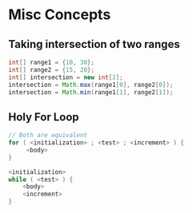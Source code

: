 # Misc Concepts

## Taking intersection of two ranges

```java
int[] range1 = {10, 30};
int[] range2 = {15, 20};
int[] intersection = new int[2];
intersection = Math.max(range1[0], range2[0]);
intersection = Math.min(range1[1], range2[1]);
```

## Holy For Loop

```java
// Both are equivalent
for ( <initialization> ; <test> ; <increment> ) {
     <body>
}

<initialization>
while ( <test> ) {
    <body>
    <increment>
}
```
